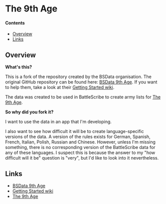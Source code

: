 The 9th Age
===========

#### Contents ####

* [Overview][]
* [Links][]

## Overview ##
[Overview]: #overview

__What's this?__

This is a fork of the repository created by the BSData organisation. The original GitHub repository can be found here: [BSData 9th Age]. If you want to help them, take a look at their [Getting Started wiki].

The data was created to be used in BattleScribe to create army lists for [The 9th Age].

__So why did you fork it?__

I want to use the data in an app that I'm developing.

I also want to see how difficult it will be to create language-specific versions of the data. A version of the rules exists for German, Spanish, French, Italian, Polish, Russian and Chinese. However, unless I'm missing something, there is no corresponding version of the BattleScribe data for any of these languages. I suspect this is because the answer to my "how difficult will it be" question is "very", but I'd like to look into it nevertheless. 

## Links ##
[Links]: #links

* [BSData 9th Age][]
* [Getting Started wiki][]
* [The 9th Age][]


[BSData 9th Age]: https://github.com/BSData/The-9th-Age
[Getting Started wiki]: https://github.com/BSData/catalogue-development/wiki/Getting-Started#contributing
[The 9th Age]: http://www.the-ninth-age.com/
